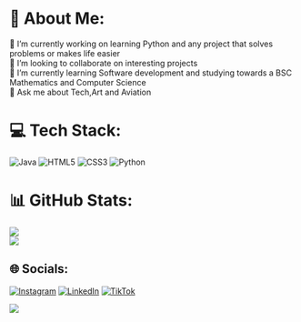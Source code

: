 # 💫 About Me:
🔭 I’m currently working on learning Python and any project that solves problems or makes life easier<br>👯 I’m looking to collaborate on interesting projects<br>🌱 I’m currently learning Software development and studying towards a BSC Mathematics and Computer Science<br>💬 Ask me about Tech,Art and Aviation


# 💻 Tech Stack:
![Java](https://img.shields.io/badge/java-%23ED8B00.svg?style=for-the-badge&logo=openjdk&logoColor=white) ![HTML5](https://img.shields.io/badge/html5-%23E34F26.svg?style=for-the-badge&logo=html5&logoColor=white) ![CSS3](https://img.shields.io/badge/css3-%231572B6.svg?style=for-the-badge&logo=css3&logoColor=white) ![Python](https://img.shields.io/badge/python-3670A0?style=for-the-badge&logo=python&logoColor=ffdd54)
# 📊 GitHub Stats:

![](https://github-readme-streak-stats.herokuapp.com/?user=ShaheerVD&theme=dark&hide_border=false)<br/>
![](https://github-readme-stats.vercel.app/api/top-langs/?username=ShaheerVD&theme=dark&hide_border=false&include_all_commits=true&count_private=true&layout=compact)

## 🌐 Socials:
[![Instagram](https://img.shields.io/badge/Instagram-%23E4405F.svg?logo=Instagram&logoColor=white)](https://instagram.com/https://www.instagram.com/shaheervdart/) [![LinkedIn](https://img.shields.io/badge/LinkedIn-%230077B5.svg?logo=linkedin&logoColor=white)](https://linkedin.com/in/https://www.linkedin.com/in/shaheer-van-duyn/) [![TikTok](https://img.shields.io/badge/TikTok-%23000000.svg?logo=TikTok&logoColor=white)](https://tiktok.com/@https://www.tiktok.com/@shaheervd) 



[![](https://visitcount.itsvg.in/api?id=ShaheerVD&icon=0&color=0)](https://visitcount.itsvg.in)

<!-- Proudly created with GPRM ( https://gprm.itsvg.in ) -->
